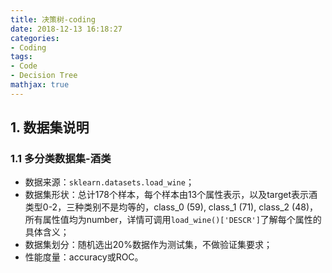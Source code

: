 ```yaml
---
title: 决策树-coding
date: 2018-12-13 16:18:27
categories:
- Coding
tags:
- Code
- Decision Tree
mathjax: true
---
```


## 1. 数据集说明

### 1.1 多分类数据集-酒类

* 数据来源：`sklearn.datasets.load_wine`；
* 数据集形状：总计178个样本，每个样本由13个属性表示，以及target表示酒类型0-2，三种类别不是均等的，class_0 (59), class_1 (71), class_2 (48)，所有属性值均为number，详情可调用`load_wine()['DESCR']`了解每个属性的具体含义；
* 数据集划分：随机选出20%数据作为测试集，不做验证集要求；
* 性能度量：accuracy或ROC。